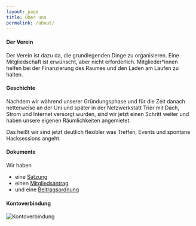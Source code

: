 ```yaml
---
layout: page
title: Über uns
permalink: /about/
---
```



#### Der Verein

Der Verein ist dazu da, die grundlegenden Dinge zu organisieren.
Eine Mitgliedschaft ist erwünscht, aber nicht erforderlich.
Mitglieder*innen helfen bei der Finanzierung des Raumes und den Laden am Laufen zu halten.



#### Geschichte

Nachdem wir während unserer Gründungsphase und für die Zeit danach netterweise an der Uni und später in der Netzwerkstatt Trier mit Dach, Strom und Internet versorgt wurden, sind wir jetzt einen Schritt weiter und haben unsere eigenen Räumlichkeiten angemietet.

Das heißt wir sind jetzt deutlich flexibler was Treffen, Events und spontane Hacksessions angeht.



#### Dokumente

Wir haben

  * eine [Satzung](https://github.com/maschinendeck/Documents/blob/master/Maschinendeck-Satzung.pdf?raw=true)
  * einen [Mitgliedsantrag](https://github.com/maschinendeck/Documents/blob/master/Mitgliedsantrag.pdf?raw=true)
  * und eine [Beitragsordnung](https://github.com/maschinendeck/Documents/blob/master/Maschinendeck-Beitragsordnung.pdf?raw=true)


#### Kontoverbindung

![Kontoverbindung](/images/konto.png)
